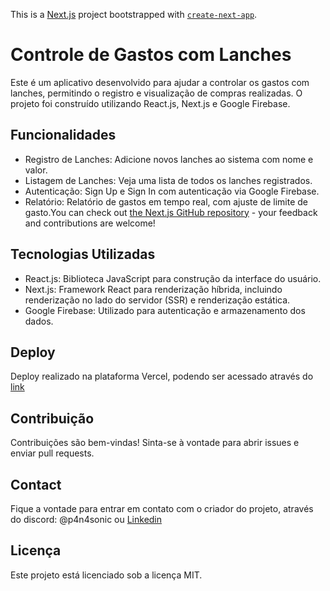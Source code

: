 This is a [Next.js](https://nextjs.org/) project bootstrapped with [`create-next-app`](https://github.com/vercel/next.js/tree/canary/packages/create-next-app).

# Controle de Gastos com Lanches

Este é um aplicativo desenvolvido para ajudar a controlar os gastos com lanches, permitindo o registro e visualização de compras realizadas. O projeto foi construído utilizando React.js, Next.js e Google Firebase.

## Funcionalidades

- Registro de Lanches: Adicione novos lanches ao sistema com nome e valor.
- Listagem de Lanches: Veja uma lista de todos os lanches registrados.
- Autenticação: Sign Up e Sign In com autenticação via Google Firebase.
- Relatório: Relatório de gastos em tempo real, com ajuste de limite de gasto.You can check out [the Next.js GitHub repository](https://github.com/vercel/next.js/) - your feedback and contributions are welcome!

## Tecnologias Utilizadas
- React.js: Biblioteca JavaScript para construção da interface do usuário.
- Next.js: Framework React para renderização híbrida, incluindo renderização no lado do servidor (SSR) e renderização estática.
- Google Firebase: Utilizado para autenticação e armazenamento dos dados.

## Deploy
Deploy realizado na plataforma Vercel, podendo ser acessado através do [link](https://food-control-react.vercel.app/)

## Contribuição
Contribuições são bem-vindas! Sinta-se à vontade para abrir issues e enviar pull requests.

## Contact
Fique a vontade para entrar em contato com o criador do projeto, através do discord: @p4n4sonic ou [Linkedin](https://www.linkedin.com/in/jonas-chagas/) 

## Licença
Este projeto está licenciado sob a licença MIT.

